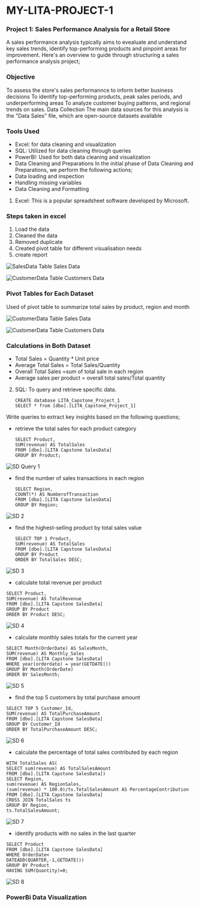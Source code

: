 # MY-LITA-PROJECT-1
### Project 1: Sales Performance Analysis for a Retail Store
A sales performance analysis typically aims to evealuate and understand key sales trends, identify top-performing products and pinpoint areas for improvement. Here's an overview to guide through structuring a sales performance analysis project;

### Objective
To assess the store's sales performannce to inform better business decisions
To identify top-performing products, peak sales periods, and underperforming areas
To analyze customer buying patterns, and regional trends on sales.
Data Collection The main data sources for this analysis is the "Data Sales" file, which are open-source datasets available

### Tools Used

- Excel: for data cleaning and visualization
- SQL: Utilized for data cleaning through queries
- PowerBI: Used for both data cleaning and visualization
- Data Cleaning and Preparations In the initial phase of Data Cleaning and Preparations, we perform the following actions;
- Data loading and inspection
- Handling missing variables
- Data Cleaning and Formatting
  
1. Excel: This is a popular spreadsheet software developed by Microsoft.
### Steps taken in excel
1. Load the data
2. Cleaned the data
3. Removed duplicate
4. Created pivot table for different visualisation needs
5. create report
  
![SalesData Table](https://github.com/user-attachments/assets/2ff6d740-0809-40df-92da-a5de5735d737)
Sales Data


![CustomerData Table](https://github.com/user-attachments/assets/45b8881d-0c45-470b-ad3e-9291e7d1a944)
Customers Data


### Pivot Tables for Each Dataset
Used of pivot table to summarize total sales by product, region and month

![CustomerData Table](https://github.com/user-attachments/assets/be05aa59-cd67-4d0a-8d6f-25ebc9347d6c)
Sales Data


![CustomerData Table](https://github.com/user-attachments/assets/d14455fb-60f6-4487-a0dc-194be1b44179)
Customers Data

### Calculations in Both Dataset
- Total Sales =   Quantity * Unit price
- Average Total Sales = Total Sales/Quantity
- Overall Total Sales =sum of total sale in each region
- Average sales per product = overall total sales/Total quantity

  
2. SQL: To query and retrieve specific data.

   ```
   CREATE database LITA_Capstone_Project_1
   SELECT * from [dbo].[LITA_Capstone_Project_1]
   ```

Write queries to extract key insights based on the following questions;

- retrieve the total sales for each product category
  
   ```
   SELECT Product,
   SUM(revenue) AS TotalSales
   FROM [dbo].[LITA Capstone SalesData]
   GROUP BY Product;
   ```
  
![SD Query 1](https://github.com/user-attachments/assets/2f16b1bd-7d50-44f9-bf0c-22d7c720c480)

- find the number of sales transactions in each region
  
   ```
   SELECT Region,
   COUNT(*) AS NumberofTransaction
   FROM [dbo].[LITA Capstone SalesData]
   GROUP BY Region;
   ```
![SD 2](https://github.com/user-attachments/assets/52558fb3-cb05-400c-aca3-dfd2bdf4f452)


- find the highest-selling product by total sales value
  
  ```
  SELECT TOP 1 Product,
  SUM(revenue) AS TotalSales
  FROM [dbo].[LITA Capstone SalesData]
  GROUP BY Product
  ORDER BY TotalSales DESC;
  ```
![SD 3](https://github.com/user-attachments/assets/8268c0b0-c4f6-44f5-9b88-68e2bedb2630)

  
- calculate total revenue per product
  
 ```
 SELECT Product,
 SUM(revenue) AS TotalRevenue
 FROM [dbo].[LITA Capstone SalesData]
 GROUP BY Product
 ORDER BY Product DESC;
 ```
![SD 4](https://github.com/user-attachments/assets/0020fe00-af8e-4b0a-8bbd-c95d2bd104e1)


- calculate monthly sales totals for the current year
  
 ```
 SELECT Month(OrderDate) AS SalesMonth,
 SUM(revenue) AS Monthly_Sales
 FROM [dbo].[LITA Capstone SalesData]
 WHERE year(orderdate) = year(GETDATE())
 GROUP BY Month(OrderDate)
 ORDER BY SalesMonth;
 ```
![SD 5](https://github.com/user-attachments/assets/7100d2fe-dae9-42f2-a80a-f28ace74d795)



- find the top 5 customers by total purchase amount
  
 ```
 SELECT TOP 5 Customer_Id,
 SUM(revenue) AS TotalPurchaseAmount
 FROM [dbo].[LITA Capstone SalesData]
 GROUP BY Customer_Id
 ORDER BY TotalPurchaseAmount DESC;
 ```
![SD 6](https://github.com/user-attachments/assets/2f81a108-ebc7-421f-adea-75cdfe893605)


- calculate the percentage of total sales contributed by each region
  
 ```
 WITH TotalSales AS(
 SELECT sum(revenue) AS TotalSalesAmount
 FROM [dbo].[LITA Capstone SalesData])
 SELECT Region, 
 sum(revenue) AS RegionSales, 
 (sum(revenue) * 100.0)/ts.TotalSalesAmount AS PercentageContribution
 FROM [dbo].[LITA Capstone SalesData]
 CROSS JOIN TotalSales ts
 GROUP BY Region, 
 ts.TotalSalesAmount;
```
![SD 7](https://github.com/user-attachments/assets/5e01f98e-5c63-45f0-bbc8-db8aa055fad0)


- identify products with no sales in the last quarter
  
 ```
 SELECT Product
 FROM [dbo].[LITA Capstone SalesData]
 WHERE OrderDate<
 DATEADD(QUARTER,-1,GETDATE())
 GROUP BY Product
 HAVING SUM(Quantity)=0;
 ```
![SD 8](https://github.com/user-attachments/assets/e6885d9e-0d53-43d8-9765-120ad5057517)

### PowerBi Data Visualization


  





